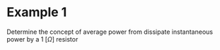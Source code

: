 # Example 1

Determine the concept of average power from dissipate instantaneous power by a 1 [$\Omega$] resistor 
